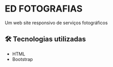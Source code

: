 # ED FOTOGRAFIAS
Um web site responsivo de serviços fotográficos 

## 🛠 Tecnologias utilizadas
 - HTML
 - Bootstrap
